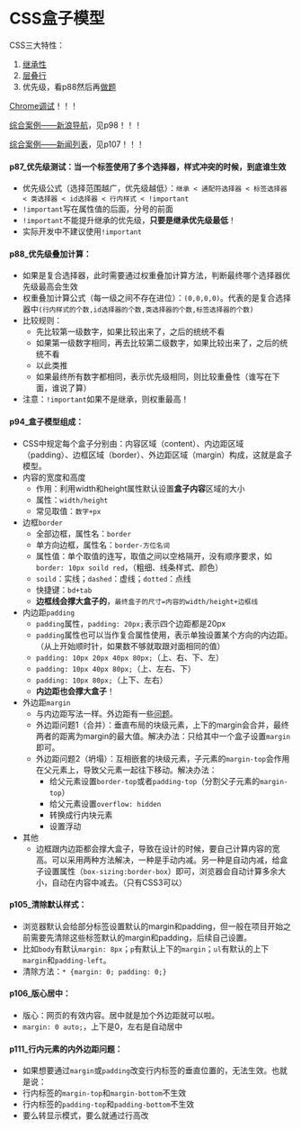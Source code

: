 # CSS盒子模型

CSS三大特性：
1. [继承性](https://www.bilibili.com/video/BV1Kg411T7t9?p=83)
2. [层叠行](https://www.bilibili.com/video/BV1Kg411T7t9?p=84)
3. 优先级，看p88然后再[做题](https://www.bilibili.com/video/BV1Kg411T7t9?p=89)


[Chrome调试](https://www.bilibili.com/video/BV1Kg411T7t9?p=90)！！！

[综合案例——新浪导航](https://www.bilibili.com/video/BV1Kg411T7t9?p=98)，见p98！！！

[综合案例——新闻列表](https://www.bilibili.com/video/BV1Kg411T7t9?p=107)，见p107！！！


#### p87_优先级测试：当一个标签使用了多个选择器，样式冲突的时候，到底谁生效
- 优先级公式（选择范围越广，优先级越低）：`继承 < 通配符选择器 < 标签选择器 < 类选择器 < id选择器 < 行内样式 < !important`
- `!important`写在属性值的后面，分号的前面
- `!important`不能提升继承的优先级，**只要是继承优先级最低**！
- 实际开发中不建议使用`!important`

#### p88_优先级叠加计算：
- 如果是复合选择器，此时需要通过权重叠加计算方法，判断最终哪个选择器优先级最高会生效
- 权重叠加计算公式（每一级之间不存在进位）：`(0,0,0,0)`。代表的是复合选择器中`(行内样式的个数,id选择器的个数,类选择器的个数,标签选择器的个数)`
- 比较规则：
    - 先比较第一级数字，如果比较出来了，之后的统统不看
    - 如果第一级数字相同，再去比较第二级数字，如果比较出来了，之后的统统不看
    - 以此类推
    - 如果最终所有数字都相同，表示优先级相同，则比较重叠性（谁写在下面，谁说了算）
- 注意：`!important`如果不是继承，则权重最高！
#### p94_盒子模型组成：
- CSS中规定每个盒子分别由：内容区域（content）、内边距区域（padding）、边框区域（border）、外边距区域（margin）构成，这就是盒子模型。
- 内容的宽度和高度
    - 作用：利用width和height属性默认设置**盒子内容**区域的大小
    - 属性：`width/height`
    - 常见取值：`数字+px`
- 边框`border`
    - 全部边框，属性名：`border`
    - 单方向边框，属性名：`border-方位名词`
    - 属性值：单个取值的连写，取值之间以空格隔开，没有顺序要求，如`border: 10px soild red`，（粗细、线条样式、颜色）
    - `soild`：实线；`dashed`：虚线；`dotted`：点线
    - 快捷键：`bd+tab`
    - **边框线会撑大盒子的**，`最终盒子的尺寸=内容的width/height+边框线`
- 内边距`padding`
    - `padding`属性，`padding: 20px;`表示四个边距都是20px
    - `padding`属性也可以当作复合属性使用，表示单独设置某个方向的内边距。（从上开始顺时针，如果数不够就取跟对面相同的值）
    - `padding: 10px 20px 40px 80px;`（上、右、下、左）
    - `padding: 10px 40px 80px;`（上、左右、下）
    - `padding: 10px 80px;`（上下、左右）
    - **内边距也会撑大盒子**！
- 外边距`margin`
    - 与内边距写法一样。外边距有一些[问题](https://www.bilibili.com/video/BV1Kg411T7t9?p=110)。
    - 外边距问题1（合并）：垂直布局的块级元素，上下的margin会合并，最终两者的距离为margin的最大值。解决办法：只给其中一个盒子设置`margin`即可。
    - 外边距问题2（坍塌）：互相嵌套的块级元素，子元素的`margin-top`会作用在父元素上，导致父元素一起往下移动。解决办法：
        - 给父元素设置`border-top`或者`padding-top`（分割父子元素的`margin-top`）
        - 给父元素设置`overflow: hidden`
        - 转换成行内块元素
        - 设置浮动
- 其他
    - 边框跟内边距都会撑大盒子，导致在设计的时候，要自己计算内容的宽高。可以采用两种方法解决，一种是手动内减。另一种是自动内减，给盒子设置属性（`box-sizing:border-box`）即可，浏览器会自动计算多余大小，自动在内容中减去。（只有CSS3可以）
#### p105_清除默认样式：
- 浏览器默认会给部分标签设置默认的margin和padding，但一般在项目开始之前需要先清除这些标签默认的margin和padding，后续自己设置。
- 比如`body`有默认`margin: 8px`；`p`有默认上下的`margin`；`ul`有默认的上下`margin`和`padding-left`。
- 清除方法：`* {margin: 0; padding: 0;}`
#### p106_版心居中：
- 版心：网页的有效内容。居中就是加个外边距就可以啦。
- `margin: 0 auto;`，上下是0，左右是自动居中
#### p111_行内元素的内外边距问题：
- 如果想要通过`margin`或`padding`改变行内标签的垂直位置的，无法生效。也就是说：
- 行内标签的`margin-top`和`margin-bottom`不生效
- 行内标签的`padding-top`和`padding-bottom`不生效
- 要么转显示模式，要么就通过行高改